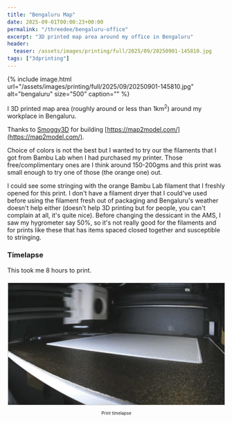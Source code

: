 ```yaml
---
title: "Bengaluru Map"
date: 2025-09-01T00:00:23+00:00
permalink: "/threedee/bengaluru-office"
excerpt: "3D printed map area around my office in Bengaluru"
header:
  teaser: /assets/images/printing/full/2025/09/20250901-145810.jpg
tags: ["3dprinting"]
---
```


{% include image.html url="/assets/images/printing/full/2025/09/20250901-145810.jpg" alt="bengaluru" size="500" caption="" %}

I 3D printed map area (roughly around or less than 1km<sup>2</sup>) around my
workplace in Bengaluru.

Thanks to [Smoggy3D][smoggy3d] for building [https://map2model.com/](https://map2model.com/).

Choice of colors is not the best but I wanted to try our the filaments that I
got from Bambu Lab when I had purchased my printer. Those free/complimentary
ones are I think around 150-200gms and this print was small enough to try one
of those (the orange one) out.

I could see some stringing with the orange Bambu Lab filament that I freshly
opened for this print. I don't have a filament dryer that I could've used
before using the filament fresh out of packaging and Bengaluru's weather
doesn't help either (doesn't help 3D printing but for people, you can't
complain at all, it's quite nice). Before changing the dessicant in the AMS, I
saw my hygrometer say 50%, so it's not really good for the filaments and for
prints like these that has items spaced closed together and susceptible to
stringing.

### Timelapse

This took me 8 hours to print.

<div style="text-align: center; margin: 20px 0;">
  <img src="/assets/images/printing/full/2025/09/bengaluru-office-timelapse.gif" alt="" style="width:500px;border:1px solid #ccc"/>
  <p style="text-align:center;padding:5px;font-size:0.7em;margin-top:5px">Print timelapse</p>
</div>


[smoggy3d]: https://makerworld.com/en/@Smoggy3D
